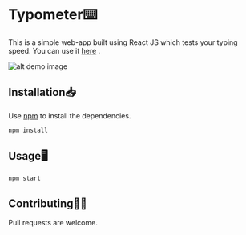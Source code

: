 # Typometer⌨️

This is a simple web-app built using React JS which tests your typing speed.
You can use it [here](https://anurag-pratik.github.io/typometer/) .

![alt demo image](https://i.ibb.co/TrbjmfP/typometer.jpg)


## Installation📥

Use [npm](https://www.npmjs.com/) to install the dependencies.

```bash
npm install
```

## Usage🖥️

```bash
npm start
```

## Contributing🤝🏻
Pull requests are welcome.
